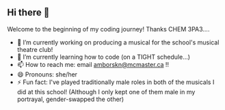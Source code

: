 ## Hi there 👋
Welcome to the beginning of my coding journey! Thanks CHEM 3PA3....

- 🔭 I’m currently working on producing a musical for the school's musical theatre club!
- 🌱 I’m currently learning how to code (on a TIGHT schedule...)
- 📫 How to reach me: email amborskn@mcmaster.ca !!
- 😄 Pronouns: she/her
- ⚡ Fun fact: I've played traditionally male roles in both of the musicals I did at this school! (Although I only kept one of them male in my portrayal, gender-swapped the other)

